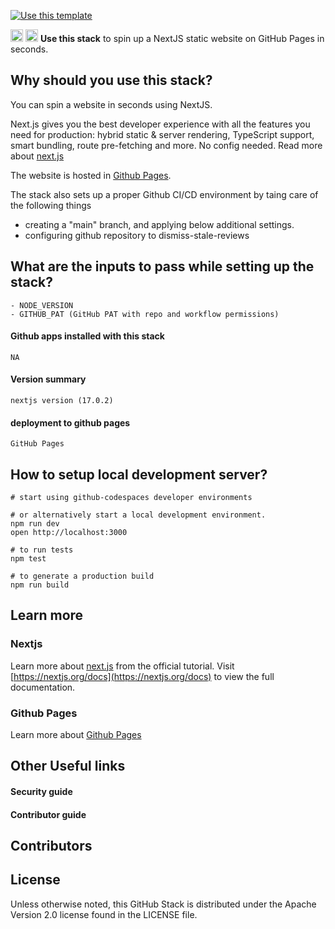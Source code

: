 [![Use this template](https://github.com/stack-instance/badge.svg)](https://github.com/stack-instance?stack_template_owner=3loka&stack_template_repo=nextjs-pages-stack)
                                
<p>
    <img src="https://assets.vercel.com/image/upload/v1607554385/repositories/next-js/next-logo.png" height="20">
    <img src="https://github.githubassets.com/images/modules/site/icons/footer/github-mark.svg" height="20">
    <b>Use this stack</b> to spin up a NextJS static website on GitHub Pages in seconds.
</p>


## Why should you use this stack?
You can spin a website in seconds using NextJS.

Next.js gives you the best developer experience with all the features you need for production: hybrid static & server rendering, TypeScript support, smart bundling, route pre-fetching and more. No config needed. Read more about [next.js](https://nextjs.org/learn)

The website is hosted in [Github Pages](https://pages.github.com/). 

The stack also sets up a proper Github CI/CD environment by taing care of the following things
- creating a "main" branch, and applying below additional settings.
- configuring github repository to dismiss-stale-reviews


## What are the inputs to pass while setting up the stack?
```
- NODE_VERSION
- GITHUB_PAT (GitHub PAT with repo and workflow permissions)
```

#### Github apps installed with this stack
```
NA
```

#### Version summary
```nextjs version (17.0.2)```

#### deployment to github pages
```
GitHub Pages
```

## How to setup local development server?
```
# start using github-codespaces developer environments 

# or alternatively start a local development environment.
npm run dev
open http://localhost:3000 

# to run tests
npm test

# to generate a production build
npm run build
```

## Learn more 

### Nextjs
Learn more about [next.js](https://nextjs.org/learn) from the official tutorial.
Visit [https://nextjs.org/docs](https://nextjs.org/docs) to view the full documentation.

### Github Pages
Learn more about [Github Pages](https://pages.github.com/)

## Other Useful links

#### Security guide

#### Contributor guide

## Contributors 


## License
Unless otherwise noted, this GitHub Stack is distributed under the Apache Version 2.0 license found in the LICENSE file.
